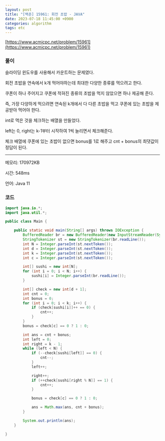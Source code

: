```yaml
---
layout: post
title: "[백준] 15961: 회전 초밥 - JAVA"
date: 2023-07-18 11:45:00 +0900
categories: algorithm
tags: etc
---
```


[https://www.acmicpc.net/problem/15961](https://www.acmicpc.net/problem/15961)

### 풀이

슬라이딩 윈도우를 사용해서 카운트하는 문제였다.

회전 초밥을 연속에서 k개 먹어야하는데 최대한 다양한 종류를 먹으려고 한다.

쿠폰이 하나 주어지고 쿠폰에 적혀진 종류의 초밥을 먹지 않았으면 하나 제공해 준다.

즉, 가장 다양하게 먹으려면 연속된 k개에서 다 다른 초밥을 먹고 쿠폰에 있는 초밥을 제공받아 먹어야 한다.

int로 먹은 것을 체크하는 배열을 만들었다.

left는 0, right는 k-1부터 시작하여 1씩 늘리면서 체크해준다.

체크 배열에 쿠폰에 있는 초밥이 없으면 bonus를 1로 해주고 cnt + bonus의 최댓값이 정답이 된다.

---

메모리: 170972KB

시간: 548ms

언어: Java 11

### 코드

```java
import java.io.*;
import java.util.*;

public class Main {

    public static void main(String[] args) throws IOException {
        BufferedReader br = new BufferedReader(new InputStreamReader(System.in));
        StringTokenizer st = new StringTokenizer(br.readLine());
        int N = Integer.parseInt(st.nextToken());
        int d = Integer.parseInt(st.nextToken());
        int k = Integer.parseInt(st.nextToken());
        int c = Integer.parseInt(st.nextToken());

        int[] sushi = new int[N];
        for (int i = 0; i < N; i++) {
            sushi[i] = Integer.parseInt(br.readLine());
        }

        int[] check = new int[d + 1];
        int cnt = 0;
        int bonus = 0;
        for (int i = 0; i < k; i++) {
            if (check[sushi[i]]++ == 0) {
                cnt++;
            }
        }
        bonus = check[c] == 0 ? 1 : 0;

        int ans = cnt + bonus;
        int left = 0;
        int right = k - 1;
        while (left < N) {
            if (--check[sushi[left]] == 0) {
                cnt--;
            }
            left++;

            right++;
            if (++check[sushi[right % N]] == 1) {
                cnt++;
            }

            bonus = check[c] == 0 ? 1 : 0;

            ans = Math.max(ans, cnt + bonus);
        }

        System.out.println(ans);
    }

}
```

